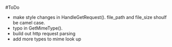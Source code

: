 #ToDo

- make style changes in HandleGetRequest(). file_path and file_size shoulf be camel case.
- typo in GetMimeType().
- build out http request parsing
- add more types to mime look up
